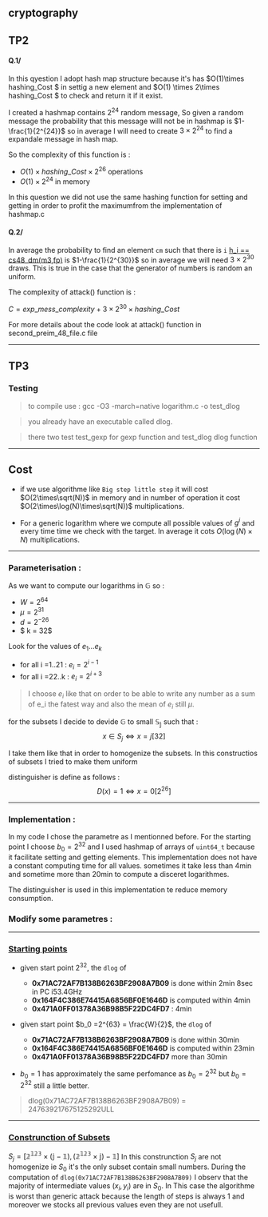 ## cryptography
## TP2 
#### Q.1/

In this qyestion I adopt hash map structure because it's has $O(1)\times hashing\_Cost $ in settig a new element and $O(1) \times 2\times hashing\_Cost $ to check and return it if it exist.

I created a hashmap contains $2^{24}$ random message, So given a random message the probability that this message willl not be in hashmap is $1-\frac{1}{2^{24}}$ so in average I will need to create  $3\times 2^{24}$ to find a expandale message in hash map.

So the complexity of this function is :
* $O(1)\times hashing\_Cost \times 2^{26}$ operations
* $O(1)\times 2^{24}$ in memory

In this question we did not use the same hashing function for setting and getting in order to profit the maximumfrom the implementation of hashmap.c

#### Q.2/

In average the probability to find an element `cm` such that there is `i` <u> h_i == cs48_dm(m3,fp)</u> is $1-\frac{1}{2^{30}}$ so in average we will need $3\times 2^{30}$ draws. This is true in the case that the generator of numbers is random an uniform.

The complexity of attack() function is :

$C = exp\_mess\_complexity +3\times 2^{30}\times hashing\_Cost$ 

For more details about the code look at attack() function in second_preim_48_file.c file

-------------------------------

## TP3

### Testing 

> to compile use : gcc -O3 -march=native logarithm.c -o test_dlog

> you already have an executable called dlog.

> there two test test_gexp for gexp function and test_dlog dlog function
------
## Cost 
* if we use algorithme like `Big step little step` it will cost $O(2\times\sqrt(N))$ in memory and in number of operation it cost $O(2\times\log(N)\times\sqrt(N))$ multiplications. 

* For a generic logarithm where we compute all possible values of $g^i$ and every time time we check with the target. In average it cots $O(\log(N)\times N)$ multiplications. 
--------
### Parameterisation :

As we want to compute our logarithms in $\mathbb{G}$ so : 
* $W = 2^{64}$ 
* $\mu = 2^{31}$
* $d = {2^{-26}}$
* $ k = 32$

Look for the values of ${e_1...e_k}$
* for all i =1..21 : $e_i = 2^{i-1}$
* for all i =22..k : $e_i = 2^{i+3}$
> I choose $e_i$ like that on order to be able to write any number as a sum of e_i the fatest way and also the mean of $e_i$ still $\mu$. 


for the subsets I decide to devide $\mathbb{G}$ to small $\mathbb{S_j}$ such that : 
$$x\in S_j \iff x=j[32]$$

I take them like that in order to homogenize the subsets. In this constructios of subsets I tried to make them uniform  

distinguisher is define as follows :
$$D(x) = 1  \iff  x = 0[2^{26}] $$

------
### Implementation :
In my code I chose the parametre as I mentionned before. For the starting point I choose $b_0 = 2^{32}$ and I used hashmap of arrays of `uint64_t` because it facilitate setting and getting elements. This implementation does not have a constant computing time for all values. sometimes it take less than 4min and sometime more than 20min to compute a disceret logarithmes.

The distinguisher is used in this implementation te reduce memory consumption.

### Modify some parametres :
-------------
### <u>Starting points</u>
* given start point $2^{32}$, the `dlog` of 
    * __0x71AC72AF7B138B6263BF2908A7B09__ is done within 2min 8sec in PC i53.4GHz
    * __0x164F4C386E74415A6856BF0E1646D__ is computed within 4min 
    * __0x471A0FF01378A36B98B5F22DC4FD7__ : 4min

* given start point $b_0 =2^{63} = \frac{W}{2}$, the `dlog` of 
    * __0x71AC72AF7B138B6263BF2908A7B09__ is done within 30min
    * __0x164F4C386E74415A6856BF0E1646D__ is computed within 23min
    * __0x471A0FF01378A36B98B5F22DC4FD7__ more than 30min
* $b_0 = 1$ has approximately the same perfomance as $b_0=2^{32}$ but $b_0=2^{32}$ still a little better.

> dlog(0x71AC72AF7B138B6263BF2908A7B09) = 247639217675125292ULL
-----------
### <u>Construnction of Subsets</u>
$S_j = \mathbb{[2^{123}\times(j-1),(2^{123}\times j)-1]}$ 
In this construnction $S_j$ are not homogenize ie $S_0$ it's the only subset contain small numbers.
During the computation of `dlog(0x71AC72AF7B138B6263BF2908A7B09)` I observ that the majority of intermediate values ($x_i, y_i$) are in $S_0$. In This case the algorithme is worst than generic attack because the length of steps is always 1 and moreover we stocks all previous values even they are not usefull.
